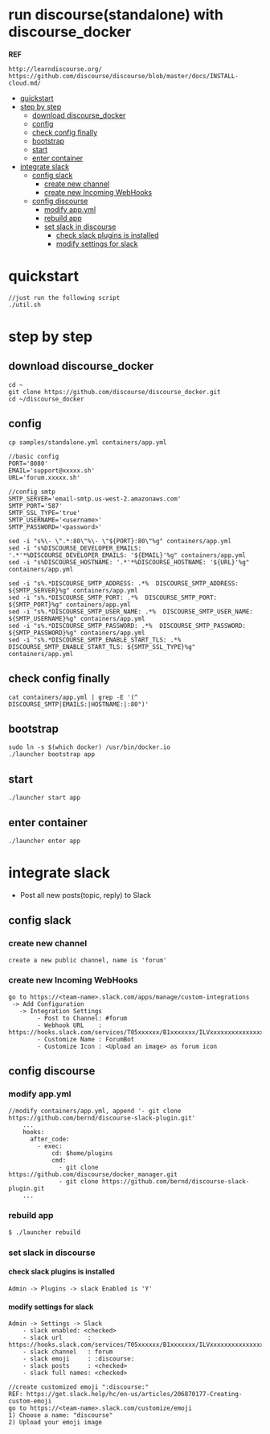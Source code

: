 run discourse(standalone) with discourse_docker
=================================================

**REF**
```
http://learndiscourse.org/
https://github.com/discourse/discourse/blob/master/docs/INSTALL-cloud.md/
```

<!-- TOC depthFrom:1 depthTo:6 withLinks:1 updateOnSave:1 orderedList:0 -->

- [quickstart](#quickstart)
- [step by step](#step-by-step)
	- [download discourse_docker](#download-discoursedocker)
	- [config](#config)
	- [check config finally](#check-config-finally)
	- [bootstrap](#bootstrap)
	- [start](#start)
	- [enter container](#enter-container)
- [integrate slack](#integrate-slack)
	- [config slack](#config-slack)
		- [create new channel](#create-new-channel)
		- [create new Incoming WebHooks](#create-new-incoming-webhooks)
	- [config discourse](#config-discourse)
		- [modify app.yml](#modify-appyml)
		- [rebuild app](#rebuild-app)
		- [set slack in discourse](#set-slack-in-discourse)
			- [check slack plugins is installed](#check-slack-plugins-is-installed)
			- [modify settings for slack](#modify-settings-for-slack)

<!-- /TOC -->

# quickstart
```
//just run the following script
./util.sh
```

# step by step

## download discourse_docker
```
cd ~
git clone https://github.com/discourse/discourse_docker.git
cd ~/discourse_docker
```

## config
```
cp samples/standalone.yml containers/app.yml

//basic config
PORT='8080'
EMAIL='support@xxxxx.sh'
URL='forum.xxxxx.sh'

//config smtp
SMTP_SERVER='email-smtp.us-west-2.amazonaws.com'
SMTP_PORT='587'
SMTP_SSL_TYPE='true'
SMTP_USERNAME='<username>'
SMTP_PASSWORD='<password>'

sed -i "s%\- \".*:80\"%\- \"${PORT}:80\"%g" containers/app.yml
sed -i "s%DISCOURSE_DEVELOPER_EMAILS: '.*'*%DISCOURSE_DEVELOPER_EMAILS: '${EMAIL}'%g" containers/app.yml
sed -i "s%DISCOURSE_HOSTNAME: '.*'*%DISCOURSE_HOSTNAME: '${URL}'%g" containers/app.yml

sed -i "s%.*DISCOURSE_SMTP_ADDRESS: .*%  DISCOURSE_SMTP_ADDRESS: ${SMTP_SERVER}%g" containers/app.yml
sed -i "s%.*DISCOURSE_SMTP_PORT: .*%  DISCOURSE_SMTP_PORT: ${SMTP_PORT}%g" containers/app.yml
sed -i "s%.*DISCOURSE_SMTP_USER_NAME: .*%  DISCOURSE_SMTP_USER_NAME: ${SMTP_USERNAME}%g" containers/app.yml
sed -i "s%.*DISCOURSE_SMTP_PASSWORD: .*%  DISCOURSE_SMTP_PASSWORD: ${SMTP_PASSWORD}%g" containers/app.yml
sed -i "s%.*DISCOURSE_SMTP_ENABLE_START_TLS: .*%  DISCOURSE_SMTP_ENABLE_START_TLS: ${SMTP_SSL_TYPE}%g" containers/app.yml
```

## check config finally
```
cat containers/app.yml | grep -E '(^  DISCOURSE_SMTP|EMAILS:|HOSTNAME:|:80")'
```

## bootstrap
```
sudo ln -s $(which docker) /usr/bin/docker.io
./launcher bootstrap app
```

## start
```
./launcher start app
```

## enter container
```
./launcher enter app
```

# integrate slack

- Post all new posts(topic, reply) to Slack

## config slack

### create new channel
```
create a new public channel, name is 'forum'
```

### create new Incoming WebHooks
```
go to https://<team-name>.slack.com/apps/manage/custom-integrations
 -> Add Configuration
   -> Integration Settings
	    - Post to Channel: #forum
	    - Webhook URL    : https://hooks.slack.com/services/T05xxxxxx/B1xxxxxxx/ILVxxxxxxxxxxxxxxxxxxxxE
	    - Customize Name : ForumBot
	    - Customize Icon : <Upload an image> as forum icon
```

## config discourse

### modify app.yml
```
//modify containers/app.yml, append '- git clone https://github.com/bernd/discourse-slack-plugin.git'
	...
	hooks:
	  after_code:
	    - exec:
	        cd: $home/plugins
	        cmd:
	          - git clone https://github.com/discourse/docker_manager.git
	          - git clone https://github.com/bernd/discourse-slack-plugin.git
	...
```
### rebuild app
```
$ ./launcher rebuild
```

### set slack in discourse

#### check slack plugins is installed
```
Admin -> Plugins -> slack Enabled is 'Y'
```

#### modify settings for slack
```
Admin -> Settings -> Slack
	- slack enabled: <checked>
	- slack url       : https://hooks.slack.com/services/T05xxxxxx/B1xxxxxxx/ILVxxxxxxxxxxxxxxxxxxxxE
	- slack channel   : forum
	- slack emoji     : :discourse:
	- slack posts     : <checked>
	- slack full names: <checked>

//create customized emoji ":discourse:"
REF: https://get.slack.help/hc/en-us/articles/206870177-Creating-custom-emoji
go to https://<team-name>.slack.com/customize/emoji
1) Choose a name: "discourse"
2) Upload your emoji image
```
